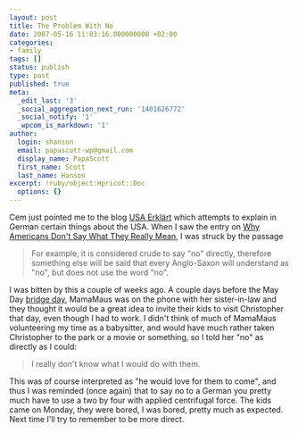 ```yaml
---
layout: post
title: The Problem With No
date: 2007-05-16 11:03:16.000000000 +02:00
categories:
- family
tags: []
status: publish
type: post
published: true
meta:
  _edit_last: '3'
  _social_aggregation_next_run: '1401626772'
  _social_notify: '1'
  _wpcom_is_markdown: '1'
author:
  login: shanson
  email: papascott-wp@gmail.com
  display_name: PapaScott
  first_name: Scott
  last_name: Hanson
excerpt: !ruby/object:Hpricot::Doc
  options: {}
---
```

<p>Cem just pointed me to the blog <a href="http://usaerklaert.wordpress.com/">USA Erklärt</a> which attempts to explain in German certain things about the USA. When I saw the entry on <a href="http://usaerklaert.wordpress.com/2006/09/18/warum-amerikaner-briten-kanadier-nicht-sagen-was-sie-meinen/">Why Americans Don't Say What They Really Mean</a>, I was struck by the passage</p>
<blockquote><p>
  For example, it is considered crude to say "no" directly, therefore something else will be said that every Anglo-Saxon will understand as "no", but does not use the word "no".
</p></blockquote>
<p>I was bitten by this a couple of weeks ago. A couple days before the May Day <a href="http://www.papascott.de/archives/2007/04/28/bridge-days/">bridge day</a>, MamaMaus was on the phone with her sister-in-law and they thought it would be a great idea to invite their kids to visit Christopher that day, even though I had to work. I didn't think of much of MamaMaus volunteering my time as a babysitter, and would have much rather taken Christopher to the park or a movie or something, so I told her "no" as directly as I could:</p>
<blockquote><p>
  I really don't know what I would do with them.
</p></blockquote>
<p>This was of course interpreted as "he would love for them to come", and thus I was reminded (once again) that to say no to a German you pretty much have to use a two by four with applied centrifugal force. The kids came on Monday, they were bored, I was bored, pretty much as expected. Next time I'll try to remember to be more direct.</p>
